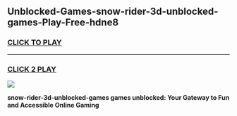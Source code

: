 
## Unblocked-Games-snow-rider-3d-unblocked-games-Play-Free-hdne8
<h3>
<a href="https://premium76.site?title=snow-rider-3d-unblocked-games&ref=09A">CLICK TO PLAY</a></h3>
<hr>

<h3>
<a href="https://premium76.site?title=snow-rider-3d-unblocked-games&ref=09A">CLICK 2 PLAY</a>
  
</h3>

<a href="https://premium76.site?title=snow-rider-3d-unblocked-games&ref=09A"><img src="https://clearcache.store/games.png"></a>


**snow-rider-3d-unblocked-games games unblocked: Your Gateway to Fun and Accessible Online Gaming**
